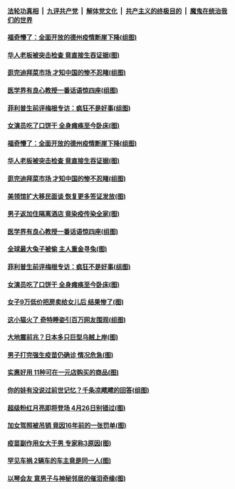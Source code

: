 

####  [法轮功真相](../../../../basic/blob/master/README.md?t=04151701) &nbsp;|&nbsp; [九评共产党](../../../../9ping.md/blob/master/README.md?t=04151701) &nbsp;|&nbsp; [解体党文化](../../../../jtdwh.md/blob/master/README.md?t=04151701)  &nbsp;|&nbsp; [共产主义的终极目的](../../../../gczydzjmd.md/blob/master/README.md?t=04151701) &nbsp;|&nbsp; [魔鬼在统治我们的世界](../../../../mgztzwmdsj.md/blob/master/README.md?t=04151701) 

#### [福奇懵了：全面开放的德州疫情断崖下降(组图)](../pages/p3/968779.md?t=04151701) 

#### [华人老板被突击检查 竟直接生吞证据(图)](../pages/p3/968762.md?t=04151701) 

#### [逛完迪拜菜市场 才知中国的惨不忍睹(组图)](../pages/p3/968739.md?t=04151701) 

#### [医学界有良心教授一番话语惊四座(组图)](../pages/p3/968538.md?t=04151701) 

#### [菲利普生前评梅根专访：疯狂不是好事(组图)](../pages/p3/968659.md?t=04151701) 

#### [女演员吃了口饼干 全身瘫痪至今卧床(图)](../pages/p3/968656.md?t=04151701) 

#### [福奇懵了：全面开放的德州疫情断崖下降(组图)](../pages/p3/968779.md?t=04151701) 

#### [华人老板被突击检查 竟直接生吞证据(图)](../pages/p3/968762.md?t=04151701) 

#### [逛完迪拜菜市场 才知中国的惨不忍睹(组图)](../pages/p3/968739.md?t=04151701) 

#### [美领馆扩大移民面谈 恢复更多签证发放(图)](../pages/p3/968732.md?t=04151701) 

#### [男子返加住隔离酒店 竟染疫传染全家(图)](../pages/p3/968705.md?t=04151701) 

#### [医学界有良心教授一番话语惊四座(组图)](../pages/p3/968538.md?t=04151701) 

#### [全球最大兔子被偷 主人重金寻兔(图)](../pages/p3/968679.md?t=04151701) 

#### [菲利普生前评梅根专访：疯狂不是好事(组图)](../pages/p3/968659.md?t=04151701) 

#### [女演员吃了口饼干 全身瘫痪至今卧床(图)](../pages/p3/968656.md?t=04151701) 

#### [女子9万低价把房卖给女儿后 结果惨了(图)](../pages/p3/968642.md?t=04151701) 

#### [这小猫火了 奇特睡姿引百万网友围观(组图)](../pages/p3/968637.md?t=04151701) 

#### [大地震前兆？日本多只巨型乌贼上岸(图)](../pages/p3/968561.md?t=04151701) 

#### [男子打完强生疫苗仍确诊 情况危急(图)](../pages/p3/968553.md?t=04151701) 

#### [实惠好用 11种可在一元店购买的商品(图)](../pages/p3/968554.md?t=04151701) 

#### [你的娃有没说过前世记忆？千条凉飕飕的回答(组图)](../pages/p3/968539.md?t=04151701) 

#### [超级粉红月亮即将登场 4月26日别错过(图)](../pages/p3/968547.md?t=04151701) 

#### [加女驾照被吊销 竟因16年前的一张罚单(图)](../pages/p3/968488.md?t=04151701) 

#### [疫苗副作用女大于男 专家称3原因(图)](../pages/p3/968455.md?t=04151701) 

#### [罕见车祸 2辆车的车主竟是同一人(图)](../pages/p3/968451.md?t=04151701) 

#### [以琴会友 意男子与神秘邻居的催泪奇缘(图)](../pages/p3/968394.md?t=04151701) 

